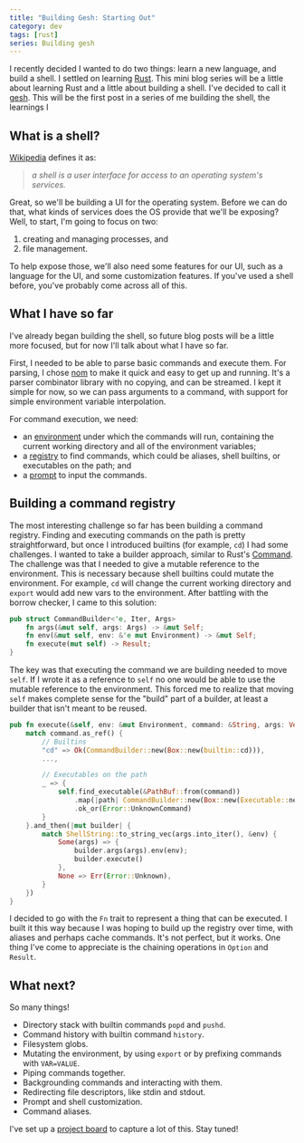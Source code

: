 ```yaml
---
title: "Building Gesh: Starting Out"
category: dev
tags: [rust]
series: Building gesh
---
```

I recently decided I wanted to do two things: learn a new language, and build a shell. I settled on
learning [Rust]. This mini blog series will be a little about learning Rust and a little about
building a shell. I've decided to call it [gesh]. This will be the first post in a series of me
building the shell, the learnings I 

## What is a shell? 

[Wikipedia][shell] defines it as:

> _a shell is a user interface for access to an operating system's services._

Great, so we'll be building a UI for the operating system. Before we can do that, what kinds of
services does the OS provide that we'll be exposing? Well, to start, I'm going to focus on two:

1. creating and managing processes, and
2. file management.

To help expose those, we'll also need some features for our UI, such as a language for the UI, and
some customization features. If you've used a shell before, you've probably come across all of this.

## What I have so far

I've already began building the shell, so future blog posts will be a little more focused, but for
now I'll talk about what I have so far.

First, I needed to be able to parse basic commands and execute them. For parsing, I chose
[nom] to make it quick and easy to get up and running. It's a parser combinator library with
no copying, and can be streamed. I kept it simple for now, so we can pass arguments to a command,
with support for simple environment variable interpolation.

For command execution, we need:

- an [environment] under which the commands will run, containing the current working directory
  and all of the environment variables;
- a [registry] to find commands, which could be aliases, shell builtins, or executables on the path; and
- a [prompt] to input the commands.

## Building a command registry

The most interesting challenge so far has been building a command registry. Finding and executing
commands on the path is pretty straightforward, but once I introduced builtins (for example, `cd`)
I had some challenges. I wanted to take a builder approach, similar to Rust's [Command]. The
challenge was that I needed to give a mutable reference to the environment. This is necessary
because shell builtins could mutate the environment. For example, `cd` will change the current
working directory and `export` would add new vars to the environment. After battling with the
borrow checker, I came to this solution:

```rust
pub struct CommandBuilder<'e, Iter, Args>
    fn args(&mut self, args: Args) -> &mut Self;
    fn env(&mut self, env: &'e mut Environment) -> &mut Self;
    fn execute(mut self) -> Result;
}
```

The key was that executing the command we are building needed to move `self`. If I wrote it as a
reference to `self` no one would be able to use the mutable reference to the environment. This
forced me to realize that moving `self` makes complete sense for the "build" part of a builder, at
least a builder that isn't meant to be reused.

```rust
pub fn execute(&self, env: &mut Environment, command: &String, args: Vec<ShellString>) -> Result<ExitStatus, Error> {
    match command.as_ref() {
        // Builtins
        "cd" => Ok(CommandBuilder::new(Box::new(builtin::cd))),
        ...,

        // Executables on the path
        _ => {
            self.find_executable(&PathBuf::from(command))
                .map(|path| CommandBuilder::new(Box::new(Executable::new(path))))
                .ok_or(Error::UnknownCommand)
        }
    }.and_then(|mut builder| {
        match ShellString::to_string_vec(args.into_iter(), &env) {
            Some(args) => {
                builder.args(args).env(env);
                builder.execute()
            },
            None => Err(Error::Unknown),
        }
    })
}
```

I decided to go with the `Fn` trait to represent a thing that can be executed. I built it this way
because I was hoping to build up the registry over time, with aliases and perhaps cache commands.
It's not perfect, but it works. One thing I've come to appreciate is the chaining operations in
`Option` and `Result`.

## What next?

So many things!

- Directory stack with builtin commands `popd` and `pushd`.
- Command history with builtin command `history`.
- Filesystem globs.
- Mutating the environment, by using `export` or by prefixing commands with `VAR=VALUE`.
- Piping commands together.
- Backgrounding commands and interacting with them.
- Redirecting file descriptors, like stdin and stdout.
- Prompt and shell customization.
- Command aliases.

I've set up a [project board](https://github.com/thegedge/gesh/projects/1?add_cards_query=is%3Aopen)
to capture a lot of this. Stay tuned!


[Rust]: https://www.rust-lang.org/en-US/
[gesh]: https://github.com/thegedge/gesh/tree/master/src
[shell]: https://en.wikipedia.org/wiki/Shell_(computing)
[nom]: https://github.com/Geal/nom
[environment]: https://github.com/thegedge/gesh/blob/master/src/environment/mod.rs
[registry]: https://github.com/thegedge/gesh/blob/master/src/command/registry.rs
[prompt]: https://github.com/thegedge/gesh/blob/master/src/prompt/mod.rs
[Command]: https://doc.rust-lang.org/std/process/struct.Command.html
